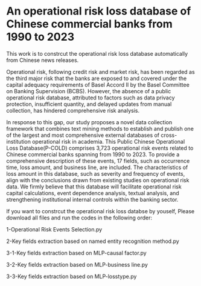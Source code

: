 # An operational risk loss database of Chinese commercial banks from 1990 to 2023

This work is to constrcut the operational risk loss database automatically from Chinese news releases.

Operational risk, following credit risk and market risk, has been regarded as the third major risk that the banks are exposed to and covered under the capital adequacy requirements of Basel Accord II by the Basel Committee on Banking Supervision (BCBS). However, the absence of a public operational risk database, attributed to factors such as data privacy protection, insufficient quantity, and delayed updates from manual collection, has hindered comprehensive risk analysis.

In response to this gap, our study proposes a novel data collection framework that combines text mining methods to establish and publish one of the largest and most comprehensive external databases of cross-institution operational risk in academia. This Public Chinese Operational Loss Database(P-COLD) comprises 3,723 operational risk events related to Chinese commercial banks spanning from 1990 to 2023. To provide a comprehensive description of these events, 17 fields, such as occurrence time, loss amount, and business line, are included. The characteristics of loss amount in this database, such as severity and frequency of events, align with the conclusions drawn from existing studies on operational risk data. We firmly believe that this database will facilitate operational risk capital calculations, event dependence analysis, textual analysis, and strengthening institutional internal controls within the banking sector.

If you want to constrcut the operational risk loss databse by youself, Please download all files and run the codes in the following order:

1-Operational Risk Events Selection.py

2-Key fields extraction based on named entity recognition method.py

3-1-Key fields extraction based on MLP-causal factor.py

3-2-Key fields extraction based on MLP-business line.py

3-3-Key fields extraction based on MLP-losstype.py
